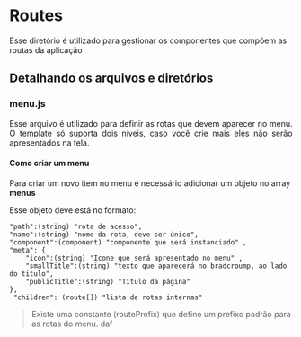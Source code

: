 # Routes
Esse diretório é utilizado para gestionar os componentes que compõem as routas da aplicação


## Detalhando os arquivos e diretórios

### menu.js
<p style="text-align:justify"> 
Esse arquivo é utilizado para definir as rotas que devem aparecer no menu. O template só suporta dois níveis, caso você crie mais eles não serão apresentados na tela.
</p> 
 
#### Como criar um menu
Para criar um novo item no menu é necessário adicionar um objeto no array **menus**

Esse objeto deve está no formato:
 
    "path":(string) "rota de acesso",
    "name":(string) "nome da rota, deve ser único",
    "component":(component) "componente que será instanciado" ,
    "meta": {
        "icon":(string) "Icone que será apresentado no menu" ,
        "smallTitle":(string) "texto que aparecerá no bradcroump, ao lado do titulo",
        "publicTitle":(string) "Título da página"
    },
     "children": (route[]) "lista de rotas internas"
      
> Existe uma constante (routePrefix) que define um prefixo padrão para as rotas do menu. 
>daf


 